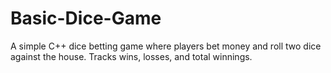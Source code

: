# Basic-Dice-Game
A simple C++ dice betting game where players bet money and roll two dice against the house. Tracks wins, losses, and total winnings.
